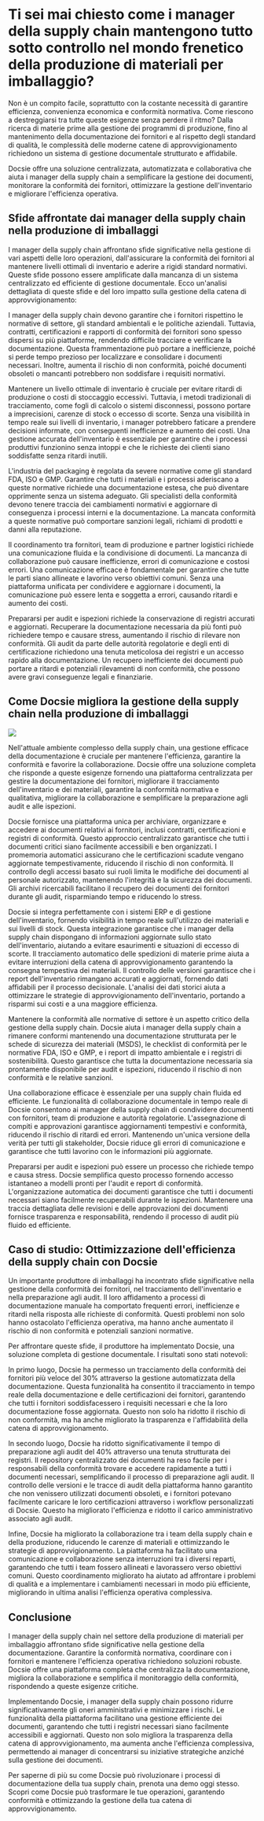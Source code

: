 # Ti sei mai chiesto come i manager della supply chain mantengono tutto sotto controllo nel mondo frenetico della produzione di materiali per imballaggio?

Non è un compito facile, soprattutto con la costante necessità di garantire efficienza, convenienza economica e conformità normativa. Come riescono a destreggiarsi tra tutte queste esigenze senza perdere il ritmo? Dalla ricerca di materie prime alla gestione dei programmi di produzione, fino al mantenimento della documentazione dei fornitori e al rispetto degli standard di qualità, le complessità delle moderne catene di approvvigionamento richiedono un sistema di gestione documentale strutturato e affidabile.

Docsie offre una soluzione centralizzata, automatizzata e collaborativa che aiuta i manager della supply chain a semplificare la gestione dei documenti, monitorare la conformità dei fornitori, ottimizzare la gestione dell'inventario e migliorare l'efficienza operativa.

## Sfide affrontate dai manager della supply chain nella produzione di imballaggi

I manager della supply chain affrontano sfide significative nella gestione di vari aspetti delle loro operazioni, dall'assicurare la conformità dei fornitori al mantenere livelli ottimali di inventario e aderire a rigidi standard normativi. Queste sfide possono essere amplificate dalla mancanza di un sistema centralizzato ed efficiente di gestione documentale. Ecco un'analisi dettagliata di queste sfide e del loro impatto sulla gestione della catena di approvvigionamento:

I manager della supply chain devono garantire che i fornitori rispettino le normative di settore, gli standard ambientali e le politiche aziendali. Tuttavia, contratti, certificazioni e rapporti di conformità dei fornitori sono spesso dispersi su più piattaforme, rendendo difficile tracciare e verificare la documentazione. Questa frammentazione può portare a inefficienze, poiché si perde tempo prezioso per localizzare e consolidare i documenti necessari. Inoltre, aumenta il rischio di non conformità, poiché documenti obsoleti o mancanti potrebbero non soddisfare i requisiti normativi.

Mantenere un livello ottimale di inventario è cruciale per evitare ritardi di produzione o costi di stoccaggio eccessivi. Tuttavia, i metodi tradizionali di tracciamento, come fogli di calcolo o sistemi disconnessi, possono portare a imprecisioni, carenze di stock o eccesso di scorte. Senza una visibilità in tempo reale sui livelli di inventario, i manager potrebbero faticare a prendere decisioni informate, con conseguenti inefficienze e aumento dei costi. Una gestione accurata dell'inventario è essenziale per garantire che i processi produttivi funzionino senza intoppi e che le richieste dei clienti siano soddisfatte senza ritardi inutili.

L'industria del packaging è regolata da severe normative come gli standard FDA, ISO e GMP. Garantire che tutti i materiali e i processi aderiscano a queste normative richiede una documentazione estesa, che può diventare opprimente senza un sistema adeguato. Gli specialisti della conformità devono tenere traccia dei cambiamenti normativi e aggiornare di conseguenza i processi interni e la documentazione. La mancata conformità a queste normative può comportare sanzioni legali, richiami di prodotti e danni alla reputazione.

Il coordinamento tra fornitori, team di produzione e partner logistici richiede una comunicazione fluida e la condivisione di documenti. La mancanza di collaborazione può causare inefficienze, errori di comunicazione e costosi errori. Una comunicazione efficace è fondamentale per garantire che tutte le parti siano allineate e lavorino verso obiettivi comuni. Senza una piattaforma unificata per condividere e aggiornare i documenti, la comunicazione può essere lenta e soggetta a errori, causando ritardi e aumento dei costi.

Prepararsi per audit e ispezioni richiede la conservazione di registri accurati e aggiornati. Recuperare la documentazione necessaria da più fonti può richiedere tempo e causare stress, aumentando il rischio di rilevare non conformità. Gli audit da parte delle autorità regolatorie e degli enti di certificazione richiedono una tenuta meticolosa dei registri e un accesso rapido alla documentazione. Un recupero inefficiente dei documenti può portare a ritardi e potenziali rilevamenti di non conformità, che possono avere gravi conseguenze legali e finanziarie.

## Come Docsie migliora la gestione della supply chain nella produzione di imballaggi

![](https://cdn.docsie.io/workspace_PxAvC1Uenuc7ad6H3/doc_wn84Jkoc6hIMTO2eE/file_3T2N3Hk45ALKCBtj7/image_f8843944-2bc2-a963-8dd9-6c8d60fe4fef.jpg)

Nell'attuale ambiente complesso della supply chain, una gestione efficace della documentazione è cruciale per mantenere l'efficienza, garantire la conformità e favorire la collaborazione. Docsie offre una soluzione completa che risponde a queste esigenze fornendo una piattaforma centralizzata per gestire la documentazione dei fornitori, migliorare il tracciamento dell'inventario e dei materiali, garantire la conformità normativa e qualitativa, migliorare la collaborazione e semplificare la preparazione agli audit e alle ispezioni.

Docsie fornisce una piattaforma unica per archiviare, organizzare e accedere ai documenti relativi ai fornitori, inclusi contratti, certificazioni e registri di conformità. Questo approccio centralizzato garantisce che tutti i documenti critici siano facilmente accessibili e ben organizzati. I promemoria automatici assicurano che le certificazioni scadute vengano aggiornate tempestivamente, riducendo il rischio di non conformità. Il controllo degli accessi basato sui ruoli limita le modifiche dei documenti al personale autorizzato, mantenendo l'integrità e la sicurezza dei documenti. Gli archivi ricercabili facilitano il recupero dei documenti dei fornitori durante gli audit, risparmiando tempo e riducendo lo stress.

Docsie si integra perfettamente con i sistemi ERP e di gestione dell'inventario, fornendo visibilità in tempo reale sull'utilizzo dei materiali e sui livelli di stock. Questa integrazione garantisce che i manager della supply chain dispongano di informazioni aggiornate sullo stato dell'inventario, aiutando a evitare esaurimenti e situazioni di eccesso di scorte. Il tracciamento automatico delle spedizioni di materie prime aiuta a evitare interruzioni della catena di approvvigionamento garantendo la consegna tempestiva dei materiali. Il controllo delle versioni garantisce che i report dell'inventario rimangano accurati e aggiornati, fornendo dati affidabili per il processo decisionale. L'analisi dei dati storici aiuta a ottimizzare le strategie di approvvigionamento dell'inventario, portando a risparmi sui costi e a una maggiore efficienza.

Mantenere la conformità alle normative di settore è un aspetto critico della gestione della supply chain. Docsie aiuta i manager della supply chain a rimanere conformi mantenendo una documentazione strutturata per le schede di sicurezza dei materiali (MSDS), le checklist di conformità per le normative FDA, ISO e GMP, e i report di impatto ambientale e i registri di sostenibilità. Questo garantisce che tutta la documentazione necessaria sia prontamente disponibile per audit e ispezioni, riducendo il rischio di non conformità e le relative sanzioni.

Una collaborazione efficace è essenziale per una supply chain fluida ed efficiente. Le funzionalità di collaborazione documentale in tempo reale di Docsie consentono ai manager della supply chain di condividere documenti con fornitori, team di produzione e autorità regolatorie. L'assegnazione di compiti e approvazioni garantisce aggiornamenti tempestivi e conformità, riducendo il rischio di ritardi ed errori. Mantenendo un'unica versione della verità per tutti gli stakeholder, Docsie riduce gli errori di comunicazione e garantisce che tutti lavorino con le informazioni più aggiornate.

Prepararsi per audit e ispezioni può essere un processo che richiede tempo e causa stress. Docsie semplifica questo processo fornendo accesso istantaneo a modelli pronti per l'audit e report di conformità. L'organizzazione automatica dei documenti garantisce che tutti i documenti necessari siano facilmente recuperabili durante le ispezioni. Mantenere una traccia dettagliata delle revisioni e delle approvazioni dei documenti fornisce trasparenza e responsabilità, rendendo il processo di audit più fluido ed efficiente.

## Caso di studio: Ottimizzazione dell'efficienza della supply chain con Docsie

Un importante produttore di imballaggi ha incontrato sfide significative nella gestione della conformità dei fornitori, nel tracciamento dell'inventario e nella preparazione agli audit. Il loro affidamento a processi di documentazione manuale ha comportato frequenti errori, inefficienze e ritardi nella risposta alle richieste di conformità. Questi problemi non solo hanno ostacolato l'efficienza operativa, ma hanno anche aumentato il rischio di non conformità e potenziali sanzioni normative.

Per affrontare queste sfide, il produttore ha implementato Docsie, una soluzione completa di gestione documentale. I risultati sono stati notevoli:

In primo luogo, Docsie ha permesso un tracciamento della conformità dei fornitori più veloce del 30% attraverso la gestione automatizzata della documentazione. Questa funzionalità ha consentito il tracciamento in tempo reale della documentazione e delle certificazioni dei fornitori, garantendo che tutti i fornitori soddisfacessero i requisiti necessari e che la loro documentazione fosse aggiornata. Questo non solo ha ridotto il rischio di non conformità, ma ha anche migliorato la trasparenza e l'affidabilità della catena di approvvigionamento.

In secondo luogo, Docsie ha ridotto significativamente il tempo di preparazione agli audit del 40% attraverso una tenuta strutturata dei registri. Il repository centralizzato dei documenti ha reso facile per i responsabili della conformità trovare e accedere rapidamente a tutti i documenti necessari, semplificando il processo di preparazione agli audit. Il controllo delle versioni e le tracce di audit della piattaforma hanno garantito che non venissero utilizzati documenti obsoleti, e i fornitori potevano facilmente caricare le loro certificazioni attraverso i workflow personalizzati di Docsie. Questo ha migliorato l'efficienza e ridotto il carico amministrativo associato agli audit.

Infine, Docsie ha migliorato la collaborazione tra i team della supply chain e della produzione, riducendo le carenze di materiali e ottimizzando le strategie di approvvigionamento. La piattaforma ha facilitato una comunicazione e collaborazione senza interruzioni tra i diversi reparti, garantendo che tutti i team fossero allineati e lavorassero verso obiettivi comuni. Questo coordinamento migliorato ha aiutato ad affrontare i problemi di qualità e a implementare i cambiamenti necessari in modo più efficiente, migliorando in ultima analisi l'efficienza operativa complessiva.

## Conclusione

I manager della supply chain nel settore della produzione di materiali per imballaggio affrontano sfide significative nella gestione della documentazione. Garantire la conformità normativa, coordinare con i fornitori e mantenere l'efficienza operativa richiedono soluzioni robuste. Docsie offre una piattaforma completa che centralizza la documentazione, migliora la collaborazione e semplifica il monitoraggio della conformità, rispondendo a queste esigenze critiche.

Implementando Docsie, i manager della supply chain possono ridurre significativamente gli oneri amministrativi e minimizzare i rischi. Le funzionalità della piattaforma facilitano una gestione efficiente dei documenti, garantendo che tutti i registri necessari siano facilmente accessibili e aggiornati. Questo non solo migliora la trasparenza della catena di approvvigionamento, ma aumenta anche l'efficienza complessiva, permettendo ai manager di concentrarsi su iniziative strategiche anziché sulla gestione dei documenti.

Per saperne di più su come Docsie può rivoluzionare i processi di documentazione della tua supply chain, prenota una demo oggi stesso. Scopri come Docsie può trasformare le tue operazioni, garantendo conformità e ottimizzando la gestione della tua catena di approvvigionamento.